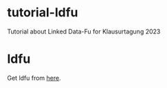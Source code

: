 # tutorial-ldfu
Tutorial about Linked Data-Fu for Klausurtagung 2023

# ldfu
Get ldfu from [here](https://paul.ti.rw.fau.de/~pi69geby/linked-data-fu-standalone-0.9.13-ai4industry-bin.zip).
